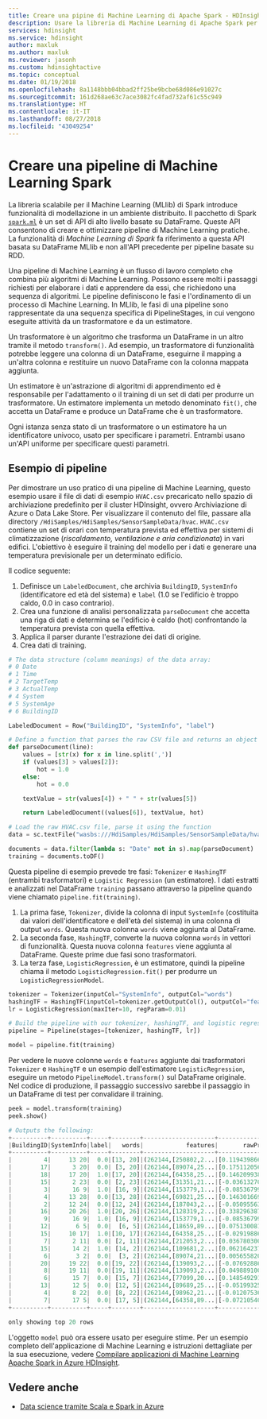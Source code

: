```yaml
---
title: Creare una pipine di Machine Learning di Apache Spark - HDInsight
description: Usare la libreria di Machine Learning di Apache Spark per creare pipeline di dati.
services: hdinsight
ms.service: hdinsight
author: maxluk
ms.author: maxluk
ms.reviewer: jasonh
ms.custom: hdinsightactive
ms.topic: conceptual
ms.date: 01/19/2018
ms.openlocfilehash: 8a1148bbb04bbad2ff25be9bcbe68d086e91027c
ms.sourcegitcommit: 161d268ae63c7ace3082fc4fad732af61c55c949
ms.translationtype: HT
ms.contentlocale: it-IT
ms.lasthandoff: 08/27/2018
ms.locfileid: "43049254"
---
```

# <a name="create-a-spark-machine-learning-pipeline"></a>Creare una pipeline di Machine Learning Spark

La libreria scalabile per il Machine Learning (MLlib) di Spark introduce funzionalità di modellazione in un ambiente distribuito. Il pacchetto di Spark [`spark.ml`](http://spark.apache.org/docs/latest/ml-pipeline.html) è un set di API di alto livello basate su DataFrame. Queste API consentono di creare e ottimizzare pipeline di Machine Learning pratiche.  La funzionalità di *Machine Learning di Spark* fa riferimento a questa API basata su DataFrame MLlib e non all'API precedente per pipeline basate su RDD.

Una pipeline di Machine Learning è un flusso di lavoro completo che combina più algoritmi di Machine Learning. Possono essere molti i passaggi richiesti per elaborare i dati e apprendere da essi, che richiedono una sequenza di algoritmi. Le pipeline definiscono le fasi e l'ordinamento di un processo di Machine Learning. In MLlib, le fasi di una pipeline sono rappresentate da una sequenza specifica di PipelineStages, in cui vengono eseguite attività da un trasformatore e da un estimatore.

Un trasformatore è un algoritmo che trasforma un DataFrame in un altro tramite il metodo `transform()`. Ad esempio, un trasformatore di funzionalità potrebbe leggere una colonna di un DataFrame, eseguirne il mapping a un'altra colonna e restituire un nuovo DataFrame con la colonna mappata aggiunta.

Un estimatore è un'astrazione di algoritmi di apprendimento ed è responsabile per l'adattamento o il training di un set di dati per produrre un trasformatore. Un estimatore implementa un metodo denominato `fit()`, che accetta un DataFrame e produce un DataFrame che è un trasformatore.

Ogni istanza senza stato di un trasformatore o un estimatore ha un identificatore univoco, usato per specificare i parametri. Entrambi usano un'API uniforme per specificare questi parametri.

## <a name="pipeline-example"></a>Esempio di pipeline

Per dimostrare un uso pratico di una pipeline di Machine Learning, questo esempio usare il file di dati di esempio `HVAC.csv` precaricato nello spazio di archiviazione predefinito per il cluster HDInsight, ovvero Archiviazione di Azure o Data Lake Store. Per visualizzare il contenuto del file, passare alla directory `/HdiSamples/HdiSamples/SensorSampleData/hvac`. `HVAC.csv` contiene un set di orari con temperatura prevista ed effettiva per sistemi di climatizzazione (*riscaldamento, ventilazione e aria condizionata*) in vari edifici. L'obiettivo è eseguire il training del modello per i dati e generare una temperatura previsionale per un determinato edificio.

Il codice seguente:

1. Definisce un `LabeledDocument`, che archivia `BuildingID`, `SystemInfo` (identificatore ed età del sistema) e `label` (1.0 se l'edificio è troppo caldo, 0.0 in caso contrario).
2. Crea una funzione di analisi personalizzata `parseDocument` che accetta una riga di dati e determina se l'edificio è caldo (hot) confrontando la temperatura prevista con quella effettiva.
3. Applica il parser durante l'estrazione dei dati di origine.
4. Crea dati di training.

```python
# The data structure (column meanings) of the data array:
# 0 Date
# 1 Time
# 2 TargetTemp
# 3 ActualTemp
# 4 System
# 5 SystemAge
# 6 BuildingID

LabeledDocument = Row("BuildingID", "SystemInfo", "label")

# Define a function that parses the raw CSV file and returns an object of type LabeledDocument
def parseDocument(line):
    values = [str(x) for x in line.split(',')]
    if (values[3] > values[2]):
        hot = 1.0
    else:
        hot = 0.0        

    textValue = str(values[4]) + " " + str(values[5])

    return LabeledDocument((values[6]), textValue, hot)

# Load the raw HVAC.csv file, parse it using the function
data = sc.textFile("wasbs:///HdiSamples/HdiSamples/SensorSampleData/hvac/HVAC.csv")

documents = data.filter(lambda s: "Date" not in s).map(parseDocument)
training = documents.toDF()
```

Questa pipeline di esempio prevede tre fasi: `Tokenizer` e `HashingTF` (entrambi trasformatori) e `Logistic Regression` (un estimatore).  I dati estratti e analizzati nel DataFrame `training` passano attraverso la pipeline quando viene chiamato `pipeline.fit(training)`.

1. La prima fase, `Tokenizer`, divide la colonna di input `SystemInfo` (costituita dai valori dell'identificatore e dell'età del sistema) in una colonna di output `words`. Questa nuova colonna `words` viene aggiunta al DataFrame. 
2. La seconda fase, `HashingTF`, converte la nuova colonna `words` in vettori di funzionalità. Questa nuova colonna `features` viene aggiunta al DataFrame. Queste prime due fasi sono trasformatori. 
3. La terza fase, `LogisticRegression`, è un estimatore, quindi la pipeline chiama il metodo `LogisticRegression.fit()` per produrre un `LogisticRegressionModel`. 

```python
tokenizer = Tokenizer(inputCol="SystemInfo", outputCol="words")
hashingTF = HashingTF(inputCol=tokenizer.getOutputCol(), outputCol="features")
lr = LogisticRegression(maxIter=10, regParam=0.01)

# Build the pipeline with our tokenizer, hashingTF, and logistic regression stages
pipeline = Pipeline(stages=[tokenizer, hashingTF, lr])

model = pipeline.fit(training)
```

Per vedere le nuove colonne `words` e `features` aggiunte dai trasformatori `Tokenizer` e `HashingTF` e un esempio dell'estimatore `LogisticRegression`, eseguire un metodo `PipelineModel.transform()` sul DataFrame originale. Nel codice di produzione, il passaggio successivo sarebbe il passaggio in un DataFrame di test per convalidare il training.

```python
peek = model.transform(training)
peek.show()

# Outputs the following:
+----------+----------+-----+--------+--------------------+--------------------+--------------------+----------+
|BuildingID|SystemInfo|label|   words|            features|       rawPrediction|         probability|prediction|
+----------+----------+-----+--------+--------------------+--------------------+--------------------+----------+
|         4|     13 20|  0.0|[13, 20]|(262144,[250802,2...|[0.11943986671420...|[0.52982451901740...|       0.0|
|        17|      3 20|  0.0| [3, 20]|(262144,[89074,25...|[0.17511205617446...|[0.54366648775222...|       0.0|
|        18|     17 20|  1.0|[17, 20]|(262144,[64358,25...|[0.14620993833623...|[0.53648750722548...|       0.0|
|        15|      2 23|  0.0| [2, 23]|(262144,[31351,21...|[-0.0361327091023...|[0.49096780538523...|       1.0|
|         3|      16 9|  1.0| [16, 9]|(262144,[153779,1...|[-0.0853679939336...|[0.47867095324139...|       1.0|
|         4|     13 28|  0.0|[13, 28]|(262144,[69821,25...|[0.14630166986618...|[0.53651031790592...|       0.0|
|         2|     12 24|  0.0|[12, 24]|(262144,[187043,2...|[-0.0509556393066...|[0.48726384581522...|       1.0|
|        16|     20 26|  1.0|[20, 26]|(262144,[128319,2...|[0.33829638728900...|[0.58377663577684...|       0.0|
|         9|      16 9|  1.0| [16, 9]|(262144,[153779,1...|[-0.0853679939336...|[0.47867095324139...|       1.0|
|        12|       6 5|  0.0|  [6, 5]|(262144,[18659,89...|[0.07513008136562...|[0.51877369045183...|       0.0|
|        15|     10 17|  1.0|[10, 17]|(262144,[64358,25...|[-0.0291988646553...|[0.49270080242078...|       1.0|
|         7|      2 11|  0.0| [2, 11]|(262144,[212053,2...|[0.03678030020834...|[0.50919403860812...|       0.0|
|        15|      14 2|  1.0| [14, 2]|(262144,[109681,2...|[0.06216423725633...|[0.51553605651806...|       0.0|
|         6|       3 2|  0.0|  [3, 2]|(262144,[89074,21...|[0.00565582077537...|[0.50141395142468...|       0.0|
|        20|     19 22|  0.0|[19, 22]|(262144,[139093,2...|[-0.0769288695989...|[0.48077726176073...|       1.0|
|         8|     19 11|  0.0|[19, 11]|(262144,[139093,2...|[0.04988910033929...|[0.51246968885151...|       0.0|
|         6|      15 7|  0.0| [15, 7]|(262144,[77099,20...|[0.14854929135994...|[0.53706918109610...|       0.0|
|        13|      12 5|  0.0| [12, 5]|(262144,[89689,25...|[-0.0519932532562...|[0.48700461408785...|       1.0|
|         4|      8 22|  0.0| [8, 22]|(262144,[98962,21...|[-0.0120753606650...|[0.49698119651572...|       1.0|
|         7|      17 5|  0.0| [17, 5]|(262144,[64358,89...|[-0.0721054054871...|[0.48198145477106...|       1.0|
+----------+----------+-----+--------+--------------------+--------------------+--------------------+----------+

only showing top 20 rows
```

L'oggetto `model` può ora essere usato per eseguire stime. Per un esempio completo dell'applicazione di Machine Learning e istruzioni dettagliate per la sua esecuzione, vedere [Compilare applicazioni di Machine Learning Apache Spark in Azure HDInsight](apache-spark-ipython-notebook-machine-learning.md).

## <a name="see-also"></a>Vedere anche 

* [Data science tramite Scala e Spark in Azure](../../machine-learning/team-data-science-process/scala-walkthrough.md)
